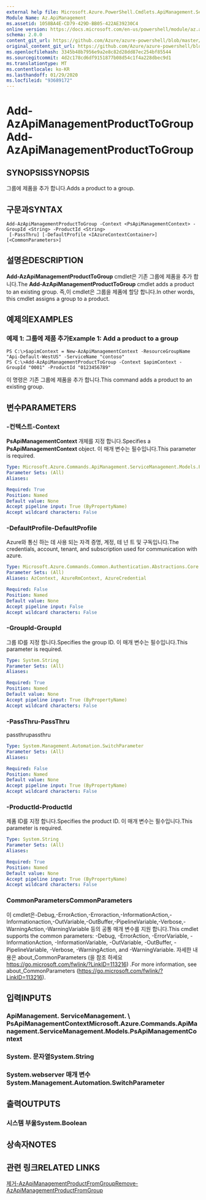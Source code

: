 ```yaml
---
external help file: Microsoft.Azure.PowerShell.Cmdlets.ApiManagement.ServiceManagement.dll-Help.xml
Module Name: Az.ApiManagement
ms.assetid: 1058BA4E-CD79-429D-BB05-422AE39230C4
online version: https://docs.microsoft.com/en-us/powershell/module/az.apimanagement/add-azapimanagementproducttogroup
schema: 2.0.0
content_git_url: https://github.com/Azure/azure-powershell/blob/master/src/ApiManagement/ApiManagement/help/Add-AzApiManagementProductToGroup.md
original_content_git_url: https://github.com/Azure/azure-powershell/blob/master/src/ApiManagement/ApiManagement/help/Add-AzApiManagementProductToGroup.md
ms.openlocfilehash: 3345b48b7956e9a2e8c82d28dd87ec254bf85544
ms.sourcegitcommit: 4d2c178cd6df9151877b08d54c1f4a228dbec9d1
ms.translationtype: MT
ms.contentlocale: ko-KR
ms.lasthandoff: 01/29/2020
ms.locfileid: "93689172"
---
```

# <span data-ttu-id="f4c7b-101">Add-AzApiManagementProductToGroup</span><span class="sxs-lookup"><span data-stu-id="f4c7b-101">Add-AzApiManagementProductToGroup</span></span>

## <span data-ttu-id="f4c7b-102">SYNOPSIS</span><span class="sxs-lookup"><span data-stu-id="f4c7b-102">SYNOPSIS</span></span>
<span data-ttu-id="f4c7b-103">그룹에 제품을 추가 합니다.</span><span class="sxs-lookup"><span data-stu-id="f4c7b-103">Adds a product to a group.</span></span>

## <span data-ttu-id="f4c7b-104">구문과</span><span class="sxs-lookup"><span data-stu-id="f4c7b-104">SYNTAX</span></span>

```
Add-AzApiManagementProductToGroup -Context <PsApiManagementContext> -GroupId <String> -ProductId <String>
 [-PassThru] [-DefaultProfile <IAzureContextContainer>] [<CommonParameters>]
```

## <span data-ttu-id="f4c7b-105">설명은</span><span class="sxs-lookup"><span data-stu-id="f4c7b-105">DESCRIPTION</span></span>
<span data-ttu-id="f4c7b-106">**Add-AzApiManagementProductToGroup** cmdlet은 기존 그룹에 제품을 추가 합니다.</span><span class="sxs-lookup"><span data-stu-id="f4c7b-106">The **Add-AzApiManagementProductToGroup** cmdlet adds a product to an existing group.</span></span>
<span data-ttu-id="f4c7b-107">즉,이 cmdlet은 그룹을 제품에 할당 합니다.</span><span class="sxs-lookup"><span data-stu-id="f4c7b-107">In other words, this cmdlet assigns a group to a product.</span></span>

## <span data-ttu-id="f4c7b-108">예제의</span><span class="sxs-lookup"><span data-stu-id="f4c7b-108">EXAMPLES</span></span>

### <span data-ttu-id="f4c7b-109">예제 1: 그룹에 제품 추가</span><span class="sxs-lookup"><span data-stu-id="f4c7b-109">Example 1: Add a product to a group</span></span>
```
PS C:\>$apimContext = New-AzApiManagementContext -ResourceGroupName "Api-Default-WestUS" -ServiceName "contoso"
PS C:\>Add-AzApiManagementProductToGroup -Context $apimContext -GroupId "0001" -ProductId "0123456789"
```

<span data-ttu-id="f4c7b-110">이 명령은 기존 그룹에 제품을 추가 합니다.</span><span class="sxs-lookup"><span data-stu-id="f4c7b-110">This command adds a product to an existing group.</span></span>

## <span data-ttu-id="f4c7b-111">변수</span><span class="sxs-lookup"><span data-stu-id="f4c7b-111">PARAMETERS</span></span>

### <span data-ttu-id="f4c7b-112">-컨텍스트</span><span class="sxs-lookup"><span data-stu-id="f4c7b-112">-Context</span></span>
<span data-ttu-id="f4c7b-113">**PsApiManagementContext** 개체를 지정 합니다.</span><span class="sxs-lookup"><span data-stu-id="f4c7b-113">Specifies a **PsApiManagementContext** object.</span></span>
<span data-ttu-id="f4c7b-114">이 매개 변수는 필수입니다.</span><span class="sxs-lookup"><span data-stu-id="f4c7b-114">This parameter is required.</span></span>

```yaml
Type: Microsoft.Azure.Commands.ApiManagement.ServiceManagement.Models.PsApiManagementContext
Parameter Sets: (All)
Aliases:

Required: True
Position: Named
Default value: None
Accept pipeline input: True (ByPropertyName)
Accept wildcard characters: False
```

### <span data-ttu-id="f4c7b-115">-DefaultProfile</span><span class="sxs-lookup"><span data-stu-id="f4c7b-115">-DefaultProfile</span></span>
<span data-ttu-id="f4c7b-116">Azure와 통신 하는 데 사용 되는 자격 증명, 계정, 테 넌 트 및 구독입니다.</span><span class="sxs-lookup"><span data-stu-id="f4c7b-116">The credentials, account, tenant, and subscription used for communication with azure.</span></span>

```yaml
Type: Microsoft.Azure.Commands.Common.Authentication.Abstractions.Core.IAzureContextContainer
Parameter Sets: (All)
Aliases: AzContext, AzureRmContext, AzureCredential

Required: False
Position: Named
Default value: None
Accept pipeline input: False
Accept wildcard characters: False
```

### <span data-ttu-id="f4c7b-117">-GroupId</span><span class="sxs-lookup"><span data-stu-id="f4c7b-117">-GroupId</span></span>
<span data-ttu-id="f4c7b-118">그룹 ID를 지정 합니다.</span><span class="sxs-lookup"><span data-stu-id="f4c7b-118">Specifies the group ID.</span></span>
<span data-ttu-id="f4c7b-119">이 매개 변수는 필수입니다.</span><span class="sxs-lookup"><span data-stu-id="f4c7b-119">This parameter is required.</span></span>

```yaml
Type: System.String
Parameter Sets: (All)
Aliases:

Required: True
Position: Named
Default value: None
Accept pipeline input: True (ByPropertyName)
Accept wildcard characters: False
```

### <span data-ttu-id="f4c7b-120">-PassThru</span><span class="sxs-lookup"><span data-stu-id="f4c7b-120">-PassThru</span></span>
<span data-ttu-id="f4c7b-121">passthru</span><span class="sxs-lookup"><span data-stu-id="f4c7b-121">passthru</span></span>

```yaml
Type: System.Management.Automation.SwitchParameter
Parameter Sets: (All)
Aliases:

Required: False
Position: Named
Default value: None
Accept pipeline input: True (ByPropertyName)
Accept wildcard characters: False
```

### <span data-ttu-id="f4c7b-122">-ProductId</span><span class="sxs-lookup"><span data-stu-id="f4c7b-122">-ProductId</span></span>
<span data-ttu-id="f4c7b-123">제품 ID를 지정 합니다.</span><span class="sxs-lookup"><span data-stu-id="f4c7b-123">Specifies the product ID.</span></span>
<span data-ttu-id="f4c7b-124">이 매개 변수는 필수입니다.</span><span class="sxs-lookup"><span data-stu-id="f4c7b-124">This parameter is required.</span></span>

```yaml
Type: System.String
Parameter Sets: (All)
Aliases:

Required: True
Position: Named
Default value: None
Accept pipeline input: True (ByPropertyName)
Accept wildcard characters: False
```

### <span data-ttu-id="f4c7b-125">CommonParameters</span><span class="sxs-lookup"><span data-stu-id="f4c7b-125">CommonParameters</span></span>
<span data-ttu-id="f4c7b-126">이 cmdlet은-Debug,-ErrorAction,-Erroraction,-InformationAction,-Informationaction,-OutVariable,-OutBuffer,-PipelineVariable,-Verbose,-WarningAction,-WarningVariable 등의 공통 매개 변수를 지원 합니다.</span><span class="sxs-lookup"><span data-stu-id="f4c7b-126">This cmdlet supports the common parameters: -Debug, -ErrorAction, -ErrorVariable, -InformationAction, -InformationVariable, -OutVariable, -OutBuffer, -PipelineVariable, -Verbose, -WarningAction, and -WarningVariable.</span></span> <span data-ttu-id="f4c7b-127">자세한 내용은 about_CommonParameters (을 참조 하세요 https://go.microsoft.com/fwlink/?LinkID=113216) .</span><span class="sxs-lookup"><span data-stu-id="f4c7b-127">For more information, see about_CommonParameters (https://go.microsoft.com/fwlink/?LinkID=113216).</span></span>

## <span data-ttu-id="f4c7b-128">입력</span><span class="sxs-lookup"><span data-stu-id="f4c7b-128">INPUTS</span></span>

### <span data-ttu-id="f4c7b-129">ApiManagement. ServiceManagement. \ PsApiManagementContext</span><span class="sxs-lookup"><span data-stu-id="f4c7b-129">Microsoft.Azure.Commands.ApiManagement.ServiceManagement.Models.PsApiManagementContext</span></span>

### <span data-ttu-id="f4c7b-130">System. 문자열</span><span class="sxs-lookup"><span data-stu-id="f4c7b-130">System.String</span></span>

### <span data-ttu-id="f4c7b-131">System.webserver 매개 변수</span><span class="sxs-lookup"><span data-stu-id="f4c7b-131">System.Management.Automation.SwitchParameter</span></span>

## <span data-ttu-id="f4c7b-132">출력</span><span class="sxs-lookup"><span data-stu-id="f4c7b-132">OUTPUTS</span></span>

### <span data-ttu-id="f4c7b-133">시스템 부울</span><span class="sxs-lookup"><span data-stu-id="f4c7b-133">System.Boolean</span></span>

## <span data-ttu-id="f4c7b-134">상속자</span><span class="sxs-lookup"><span data-stu-id="f4c7b-134">NOTES</span></span>

## <span data-ttu-id="f4c7b-135">관련 링크</span><span class="sxs-lookup"><span data-stu-id="f4c7b-135">RELATED LINKS</span></span>

[<span data-ttu-id="f4c7b-136">제거-AzApiManagementProductFromGroup</span><span class="sxs-lookup"><span data-stu-id="f4c7b-136">Remove-AzApiManagementProductFromGroup</span></span>](./Remove-AzApiManagementProductFromGroup.md)


